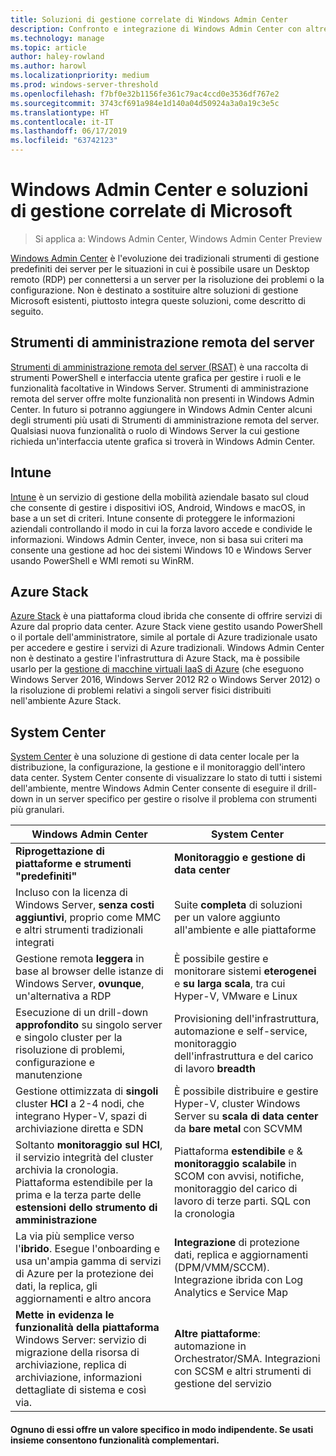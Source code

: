 ```yaml
---
title: Soluzioni di gestione correlate di Windows Admin Center
description: Confronto e integrazione di Windows Admin Center con altre soluzioni/prodotti Microsoft di gestione e monitoraggio (Project Honolulu)
ms.technology: manage
ms.topic: article
author: haley-rowland
ms.author: harowl
ms.localizationpriority: medium
ms.prod: windows-server-threshold
ms.openlocfilehash: f7bf0e32b1156fe361c79ac4ccd0e3536df767e2
ms.sourcegitcommit: 3743cf691a984e1d140a04d50924a3a0a19c3e5c
ms.translationtype: HT
ms.contentlocale: it-IT
ms.lasthandoff: 06/17/2019
ms.locfileid: "63742123"
---
```

# <a name="windows-admin-center-and-related-management-solutions-from-microsoft"></a>Windows Admin Center e soluzioni di gestione correlate di Microsoft

>Si applica a: Windows Admin Center, Windows Admin Center Preview

[Windows Admin Center](windows-admin-center.md) è l'evoluzione dei tradizionali strumenti di gestione predefiniti dei server per le situazioni in cui è possibile usare un Desktop remoto (RDP) per connettersi a un server per la risoluzione dei problemi o la configurazione. Non è destinato a sostituire altre soluzioni di gestione Microsoft esistenti, piuttosto integra queste soluzioni, come descritto di seguito.

## <a name="remote-server-administration-tools-rsat"></a>Strumenti di amministrazione remota del server

[Strumenti di amministrazione remota del server (RSAT)](https://docs.microsoft.com/windows-server/remote/remote-server-administration-tools) è una raccolta di strumenti PowerShell e interfaccia utente grafica per gestire i ruoli e le funzionalità facoltative in Windows Server. Strumenti di amministrazione remota del server offre molte funzionalità non presenti in Windows Admin Center. In futuro si potranno aggiungere in Windows Admin Center alcuni degli strumenti più usati di Strumenti di amministrazione remota del server. Qualsiasi nuova funzionalità o ruolo di Windows Server la cui gestione richieda un'interfaccia utente grafica si troverà in Windows Admin Center.

## <a name="intune"></a>Intune

[Intune](https://www.microsoft.com/cloud-platform/microsoft-intune) è un servizio di gestione della mobilità aziendale basato sul cloud che consente di gestire i dispositivi iOS, Android, Windows e macOS, in base a un set di criteri. Intune consente di proteggere le informazioni aziendali controllando il modo in cui la forza lavoro accede e condivide le informazioni. Windows Admin Center, invece, non si basa sui criteri ma consente una gestione ad hoc dei sistemi Windows 10 e Windows Server usando PowerShell e WMI remoti su WinRM.

## <a name="azure-stack"></a>Azure Stack

[Azure Stack](https://azure.microsoft.com/overview/azure-stack/) è una piattaforma cloud ibrida che consente di offrire servizi di Azure dal proprio data center. Azure Stack viene gestito usando PowerShell o il portale dell'amministratore, simile al portale di Azure tradizionale usato per accedere e gestire i servizi di Azure tradizionali. Windows Admin Center non è destinato a gestire l'infrastruttura di Azure Stack, ma è possibile usarlo per la [gestione di macchine virtuali IaaS di Azure](../azure/manage-azure-vms.md) (che eseguono Windows Server 2016, Windows Server 2012 R2 o Windows Server 2012) o la risoluzione di problemi relativi a singoli server fisici distribuiti nell'ambiente Azure Stack.

## <a name="system-center"></a>System Center

[System Center](https://www.microsoft.com/cloud-platform/system-center) è una soluzione di gestione di data center locale per la distribuzione, la configurazione, la gestione e il monitoraggio dell'intero data center. System Center consente di visualizzare lo stato di tutti i sistemi dell'ambiente, mentre Windows Admin Center consente di eseguire il drill-down in un server specifico per gestire o risolve il problema con strumenti più granulari.

| Windows Admin Center                 | System Center                      |
|--------------------------------------|------------------------------------|
| **Riprogettazione di piattaforme e strumenti "predefiniti"** | **Monitoraggio e gestione di data center** |
| Incluso con la licenza di Windows Server, **senza costi aggiuntivi**, proprio come MMC e altri strumenti tradizionali integrati | Suite **completa** di soluzioni per un valore aggiunto all'ambiente e alle piattaforme |
| Gestione remota **leggera** in base al browser delle istanze di Windows Server, **ovunque**, un'alternativa a RDP | È possibile gestire e monitorare sistemi **eterogenei** e **su larga scala**, tra cui Hyper-V, VMware e Linux |
|Esecuzione di un drill-down **approfondito** su singolo server e singolo cluster per la risoluzione di problemi, configurazione e manutenzione|Provisioning dell'infrastruttura, automazione e self-service, monitoraggio dell'infrastruttura e del carico di lavoro **breadth**|
|Gestione ottimizzata di **singoli** cluster **HCI** a 2-4 nodi, che integrano Hyper-V, spazi di archiviazione diretta e SDN|È possibile distribuire e gestire Hyper-V, cluster Windows Server su **scala di data center** da **bare metal** con SCVMM|
|Soltanto **monitoraggio sul HCI**, il servizio integrità del cluster archivia la cronologia. Piattaforma estendibile per la prima e la terza parte delle **estensioni dello strumento di amministrazione**|Piattaforma **estendibile** e  & **monitoraggio scalabile** in SCOM con avvisi, notifiche, monitoraggio del carico di lavoro di terze parti. SQL con la cronologia|
|La via più semplice verso l'**ibrido**. Esegue l'onboarding e usa un'ampia gamma di servizi di Azure per la protezione dei dati, la replica, gli aggiornamenti e altro ancora|**Integrazione** di protezione dati, replica e aggiornamenti (DPM/VMM/SCCM). Integrazione ibrida con Log Analytics e Service Map|
|**Mette in evidenza le funzionalità della piattaforma** Windows Server: servizio di migrazione della risorsa di archiviazione, replica di archiviazione, informazioni dettagliate di sistema e così via.|**Altre piattaforme**: automazione in Orchestrator/SMA. Integrazioni con SCSM e altri strumenti di gestione del servizio|

#### <a name="each-delivers-targeted-value-independently-better-together-with-complementary-capabilities"></a>Ognuno di essi offre un valore specifico in modo indipendente. Se **usati insieme** consentono funzionalità complementari.
